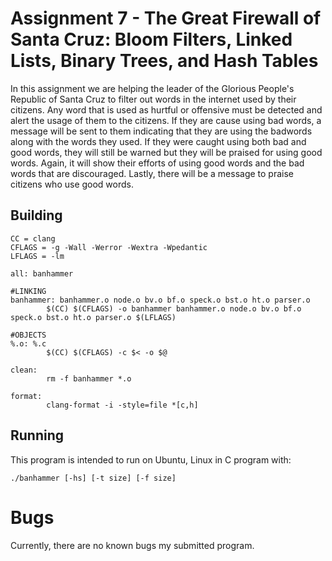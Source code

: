 # Assignment 7 - The Great Firewall of Santa Cruz: Bloom Filters, Linked Lists, Binary Trees, and Hash Tables

In this assignment we are helping the leader of the Glorious People's Republic of Santa Cruz to filter out words in the internet used by their citizens.
Any word that is used as hurtful or offensive must be detected and alert the usage of them to the citizens.
If they are cause using bad words, a message will be sent to them indicating that they are using the badwords along with the words they used. 
If they were caught using both bad and good words, they will still be warned but they will be praised for using good words. Again, it will show their efforts of using good words and the bad words that are discouraged.
Lastly, there will be a message to praise citizens who use good words.

## Building
```
CC = clang
CFLAGS = -g -Wall -Werror -Wextra -Wpedantic
LFLAGS = -lm

all: banhammer

#LINKING
banhammer: banhammer.o node.o bv.o bf.o speck.o bst.o ht.o parser.o
        $(CC) $(CFLAGS) -o banhammer banhammer.o node.o bv.o bf.o speck.o bst.o ht.o parser.o $(LFLAGS)

#OBJECTS
%.o: %.c
        $(CC) $(CFLAGS) -c $< -o $@

clean:
        rm -f banhammer *.o

format:
        clang-format -i -style=file *[c,h]
```

## Running
This program is intended to run on Ubuntu, Linux in C program with:

```
./banhammer [-hs] [-t size] [-f size]
```

# Bugs
Currently, there are no known bugs my submitted program.
